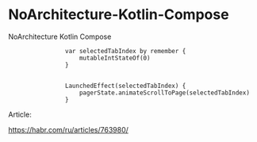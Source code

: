 # NoArchitecture-Kotlin-Compose
NoArchitecture Kotlin Compose


                    var selectedTabIndex by remember {
                        mutableIntStateOf(0)
                    }


                    LaunchedEffect(selectedTabIndex) {
                        pagerState.animateScrollToPage(selectedTabIndex)
                    }



Article:

https://habr.com/ru/articles/763980/

                    
